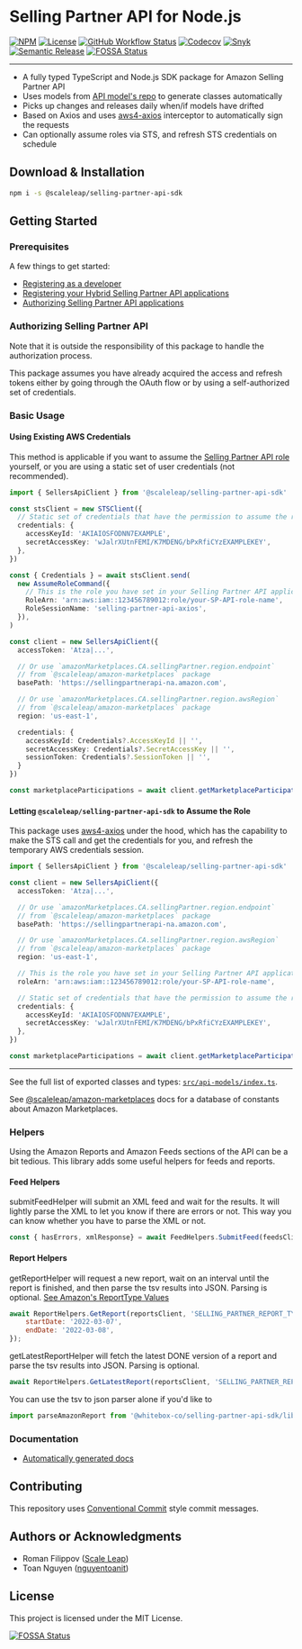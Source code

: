 # Selling Partner API for Node.js

[![NPM](https://img.shields.io/npm/v/@scaleleap/selling-partner-api-sdk)](https://npm.im/@scaleleap/selling-partner-api-sdk)
[![License](https://img.shields.io/npm/l/@scaleleap/selling-partner-api-sdk)](./LICENSE)
[![GitHub Workflow Status](https://img.shields.io/github/workflow/status/ScaleLeap/selling-partner-api-sdk/Release)](https://github.com/ScaleLeap/selling-partner-api-sdk/actions)
[![Codecov](https://img.shields.io/codecov/c/github/scaleleap/selling-partner-api-sdk)](https://codecov.io/gh/ScaleLeap/selling-partner-api-sdk)
[![Snyk](https://img.shields.io/snyk/vulnerabilities/github/scaleleap/selling-partner-api-sdk)](https://snyk.io/test/github/scaleleap/selling-partner-api-sdk)
[![Semantic Release](https://img.shields.io/badge/%20%20%F0%9F%93%A6%F0%9F%9A%80-semantic--release-e10079.svg)](https://github.com/semantic-release/semantic-release)
[![FOSSA Status](https://app.fossa.com/api/projects/git%2Bgithub.com%2FScaleLeap%2Fselling-partner-api-sdk.svg?type=shield)](https://app.fossa.com/projects/git%2Bgithub.com%2FScaleLeap%2Fselling-partner-api-sdk?ref=badge_shield)

---

- A fully typed TypeScript and Node.js SDK package for Amazon Selling Partner API
- Uses models from [API model's repo](https://github.com/amzn/selling-partner-api-models) to generate classes automatically
- Picks up changes and releases daily when/if models have drifted
- Based on Axios and uses [aws4-axios](https://github.com/jamesmbourne/aws4-axios) interceptor to automatically sign the requests
- Can optionally assume roles via STS, and refresh STS credentials on schedule

## Download & Installation

```sh
npm i -s @scaleleap/selling-partner-api-sdk
```

## Getting Started

### Prerequisites

A few things to get started:

- [Registering as a developer](https://github.com/amzn/selling-partner-api-docs/blob/main/guides/en-US/developer-guide/SellingPartnerApiDeveloperGuide.md#registering-as-a-developer)
- [Registering your Hybrid Selling Partner API applications](https://github.com/amzn/selling-partner-api-docs/blob/main/guides/en-US/developer-guide/SellingPartnerApiDeveloperGuide.md#hybrid-selling-partner-api-applications)
- [Authorizing Selling Partner API applications](https://github.com/amzn/selling-partner-api-docs/blob/main/guides/en-US/developer-guide/SellingPartnerApiDeveloperGuide.md#authorizing-selling-partner-api-applications)

### Authorizing Selling Partner API

Note that it is outside the responsibility of this package to handle the authorization process.

This package assumes you have already acquired the access and refresh tokens either by going through
the OAuth flow or by using a self-authorized set of credentials.

### Basic Usage

#### Using Existing AWS Credentials

This method is applicable if you want to assume the
[Selling Partner API role](https://github.com/amzn/selling-partner-api-docs/blob/main/guides/en-US/developer-guide/SellingPartnerApiDeveloperGuide.md#step-4-create-an-iam-role)
yourself, or you are using a static set of user credentials (not recommended).

```ts
import { SellersApiClient } from '@scaleleap/selling-partner-api-sdk'

const stsClient = new STSClient({
  // Static set of credentials that have the permission to assume the role above
  credentials: {
    accessKeyId: 'AKIAIOSFODNN7EXAMPLE',
    secretAccessKey: 'wJalrXUtnFEMI/K7MDENG/bPxRfiCYzEXAMPLEKEY',
  },
})

const { Credentials } = await stsClient.send(
  new AssumeRoleCommand({
    // This is the role you have set in your Selling Partner API application
    RoleArn: 'arn:aws:iam::123456789012:role/your-SP-API-role-name',
    RoleSessionName: 'selling-partner-api-axios',
  }),
)

const client = new SellersApiClient({
  accessToken: 'Atza|...',

  // Or use `amazonMarketplaces.CA.sellingPartner.region.endpoint`
  // from `@scaleleap/amazon-marketplaces` package
  basePath: 'https://sellingpartnerapi-na.amazon.com',

  // Or use `amazonMarketplaces.CA.sellingPartner.region.awsRegion`
  // from `@scaleleap/amazon-marketplaces` package
  region: 'us-east-1',

  credentials: {
    accessKeyId: Credentials?.AccessKeyId || '',
    secretAccessKey: Credentials?.SecretAccessKey || '',
    sessionToken: Credentials?.SessionToken || '',
  }
})

const marketplaceParticipations = await client.getMarketplaceParticipations()
```

#### Letting `@scaleleap/selling-partner-api-sdk` to Assume the Role

This package uses [aws4-axios](https://github.com/jamesmbourne/aws4-axios) under the hood, which
has the capability to make the STS call and get the credentials for you, and refresh the
temporary AWS credentials session.

```ts
import { SellersApiClient } from '@scaleleap/selling-partner-api-sdk'

const client = new SellersApiClient({
  accessToken: 'Atza|...',

  // Or use `amazonMarketplaces.CA.sellingPartner.region.endpoint`
  // from `@scaleleap/amazon-marketplaces` package
  basePath: 'https://sellingpartnerapi-na.amazon.com',

  // Or use `amazonMarketplaces.CA.sellingPartner.region.awsRegion`
  // from `@scaleleap/amazon-marketplaces` package
  region: 'us-east-1',

  // This is the role you have set in your Selling Partner API application
  roleArn: 'arn:aws:iam::123456789012:role/your-SP-API-role-name',

  // Static set of credentials that have the permission to assume the role above
  credentials: {
    accessKeyId: 'AKIAIOSFODNN7EXAMPLE',
    secretAccessKey: 'wJalrXUtnFEMI/K7MDENG/bPxRfiCYzEXAMPLEKEY',
  },
})

const marketplaceParticipations = await client.getMarketplaceParticipations()
```

---

See the full list of exported classes and types:
[`src/api-models/index.ts`](src/api-models/index.ts).

See [@scaleleap/amazon-marketplaces](https://github.com/ScaleLeap/amazon-marketplaces)
docs for a database of constants about Amazon Marketplaces.

### Helpers
Using the Amazon Reports and Amazon Feeds sections of the API can be a bit tedious. This library adds some useful helpers for feeds and reports.
#### Feed Helpers

submitFeedHelper will submit an XML feed and wait for the results. It will lightly parse the XML to let you know if there are errors or not. This way you can know whether you have to parse the XML or not.
```js
const { hasErrors, xmlResponse} = await FeedHelpers.SubmitFeed(feedsClient, 'SELLING_PARTNER_REPORT_TYPE', xmlString);
```

#### Report Helpers

getReportHelper will request a new report, wait on an interval until the report is finished, and then parse the tsv results into JSON. Parsing is optional. [See Amazon's ReportType Values](https://developer-docs.amazon.com/sp-api/docs/report-type-values)
```js
await ReportHelpers.GetReport(reportsClient, 'SELLING_PARTNER_REPORT_TYPE', {
	startDate: '2022-03-07',
	endDate: '2022-03-08',
});
```

getLatestReportHelper will fetch the latest DONE version of a report and parse the tsv results into JSON. Parsing is optional.
```js
await ReportHelpers.GetLatestReport(reportsClient, 'SELLING_PARTNER_REPORT_TYPE');
```

You can use the tsv to json parser alone if you'd like to
```js
import parseAmazonReport from '@whitebox-co/selling-partner-api-sdk/lib/helpers';
```

### Documentation

- [Automatically generated docs](https://selling-partner-api-sdk.scaleleap.org)

## Contributing

This repository uses [Conventional Commit](https://www.conventionalcommits.org/) style commit messages.

## Authors or Acknowledgments

- Roman Filippov ([Scale Leap](https://www.scaleleap.com))
- Toan Nguyen ([nguyentoanit](https://github.com/nguyentoanit))

## License

This project is licensed under the MIT License.

[![FOSSA Status](https://app.fossa.com/api/projects/git%2Bgithub.com%2FScaleLeap%2Fselling-partner-api-sdk.svg?type=large)](https://app.fossa.com/projects/git%2Bgithub.com%2FScaleLeap%2Fselling-partner-api-sdk?ref=badge_large)
